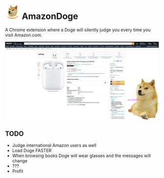 # ![image info](./images/icon48.png) AmazonDoge
A Chrome extension where a Doge will silently judge you every time you visit Amazon.com.

![image info](./images/screenshot.png)

## TODO
* Judge international Amazon users as well
* Load Doge FASTER
* When browsing books Doge will wear glasses and the messages will change
* ???
* Profit

